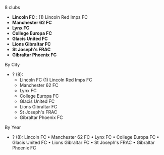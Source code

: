 8 clubs

- **Lincoln FC** : (1) Lincoln Red Imps FC
- **Manchester 62 FC**
- **Lynx FC**
- **College Europa FC**
- **Glacis United FC**
- **Lions Gibraltar FC**
- **St Joseph's FRAC**
- **Gibraltar Phoenix FC**




By City

- ? (8): 
  - Lincoln FC  (1) Lincoln Red Imps FC
  - Manchester 62 FC 
  - Lynx FC 
  - College Europa FC 
  - Glacis United FC 
  - Lions Gibraltar FC 
  - St Joseph's FRAC 
  - Gibraltar Phoenix FC 




By Year

- ? (8):   Lincoln FC • Manchester 62 FC • Lynx FC • College Europa FC • Glacis United FC • Lions Gibraltar FC • St Joseph's FRAC • Gibraltar Phoenix FC


